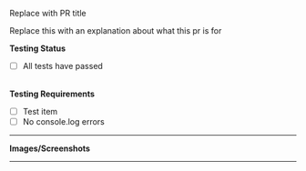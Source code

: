 Replace with PR title 

Replace this with an explanation about what this pr is for

**Testing Status**
- [ ] All tests have passed  
&nbsp;

**Testing Requirements**
- [ ] Test item
- [ ] No console.log errors
&nbsp;

---
 **Images/Screenshots**
 
---


